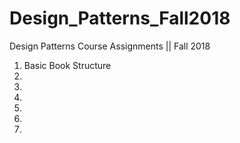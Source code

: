 # Design_Patterns_Fall2018

Design Patterns Course Assignments  ||  Fall 2018

1. Basic Book Structure
2.
3.
4.
5.
6.
7.
